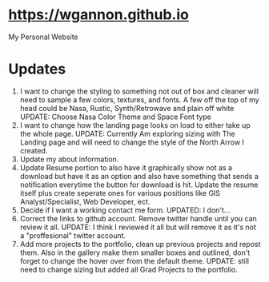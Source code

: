 # https://wgannon.github.io
My Personal Website

# Updates
1. I want to change the styling to something not out of box and cleaner
    will need to sample a few colors, textures, and fonts.
    A few off the top of my head could be Nasa, Rustic, Synth/Retrowave and plain off white
    UPDATE: Choose Nasa Color Theme and Space Font type
2. I want to change how the landing page looks on load to either take up the whole page.
    UPDATE: Currently Am exploring sizing with The Landing page and will need to change the style of the North Arrow I created.
3. Update my about information.
4. Update Resume portion to also have it graphically show not as a download but have it as an option
    and also have something that sends a notification everytime the button for download is hit. 
    Update the resume itself plus create seperate ones for various positions like GIS Analyst/Specialist, Web Developer, ect.
5. Decide if I want a working contact me form.
    UPDATED: I don't...
6. Correct the links to github account. Remove twitter handle until you can review it all. 
    UPDATE: I think I reviewed it all but will remove it as it's not a "proffesional" twitter account. 
7. Add more projects to the portfolio, clean up previous projects and repost them. Also in the gallery make them smaller boxes
    and outlined, don't forget to change the hover over from the default theme. 
    UPDATE: still need to change sizing but added all Grad Projects to the portfolio. 
